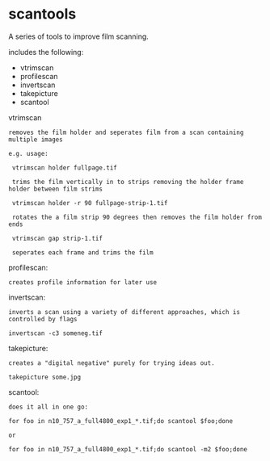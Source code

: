 # scantools

A series of tools to improve film scanning.

includes the following:

- vtrimscan
- profilescan
- invertscan
- takepicture
- scantool

vtrimscan

    removes the film holder and seperates film from a scan containing multiple images

    e.g. usage:

     vtrimscan holder fullpage.tif

     trims the film vertically in to strips removing the holder frame holder between film strims

     vtrimscan holder -r 90 fullpage-strip-1.tif

     rotates the a film strip 90 degrees then removes the film holder from ends

     vtrimscan gap strip-1.tif

     seperates each frame and trims the film

profilescan:

    creates profile information for later use

invertscan:

    inverts a scan using a variety of different approaches, which is controlled by flags

    invertscan -c3 someneg.tif

takepicture:

    creates a "digital negative" purely for trying ideas out.

    takepicture some.jpg

scantool:

    does it all in one go:

    for foo in n10_757_a_full4800_exp1_*.tif;do scantool $foo;done

    or

    for foo in n10_757_a_full4800_exp1_*.tif;do scantool -m2 $foo;done
